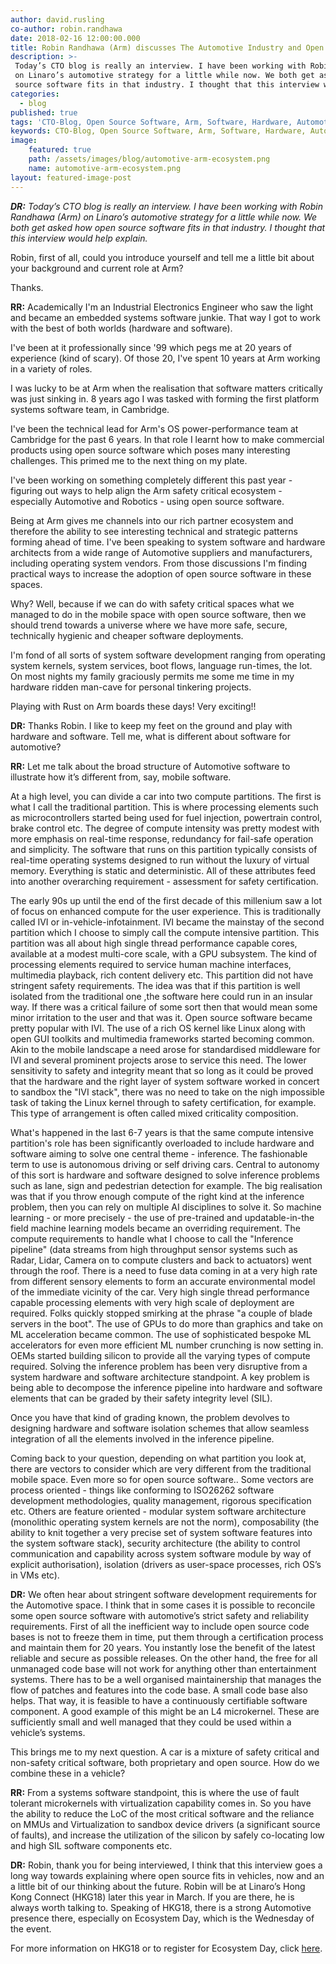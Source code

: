 ```yaml
---
author: david.rusling
co-author: robin.randhawa
date: 2018-02-16 12:00:00.000
title: Robin Randhawa (Arm) discusses The Automotive Industry and Open Source Software with Linaro CTO
description: >-
 Today’s CTO blog is really an interview. I have been working with Robin Randhawa (Arm)
 on Linaro’s automotive strategy for a little while now. We both get asked how open 
 source software fits in that industry. I thought that this interview would help explain.
categories:
  - blog
published: true
tags: 'CTO-Blog, Open Source Software, Arm, Software, Hardware, Automotive, Machine Learning, Autonomous Vehicles'
keywords: CTO-Blog, Open Source Software, Arm, Software, Hardware, Automotive, Machine Learning, Autonomous Vehicles
image:
    featured: true
    path: /assets/images/blog/automotive-arm-ecosystem.png
    name: automotive-arm-ecosystem.png
layout: featured-image-post
---
```


_**DR:** Today’s CTO blog is really an interview. I have been working with Robin Randhawa (Arm) on Linaro’s automotive strategy for a little while now. We both get asked how open source software fits in that industry. I thought that this interview would help explain._

Robin, first of all, could you introduce yourself and tell me a little bit about your background and current role at Arm?

Thanks. 

**RR:** Academically I'm an Industrial Electronics Engineer who saw the light and became an embedded systems software junkie. That way I got to work with the best of both worlds (hardware and software).

I've been at it professionally since '99 which pegs me at 20 years of experience (kind of scary). Of those 20, I've spent 10 years at Arm working in a variety of roles. 

I was lucky to be at Arm when the realisation that software matters critically was just sinking in. 8 years ago I was tasked with forming the first platform systems software team, in Cambridge. 

I've been the technical lead for Arm's OS power-performance team at Cambridge for the past 6 years. In that role I learnt how to make commercial products using open source software which poses many interesting challenges. This primed me to the next thing on my plate.

I've been working on something completely different this past year - figuring out ways to help align the Arm safety critical ecosystem - especially Automotive and Robotics - using open source software. 

Being at Arm gives me channels into our rich partner ecosystem and therefore the ability to see interesting technical and strategic patterns forming ahead of time. I've been speaking to system software and hardware architects from a wide range of Automotive suppliers and manufacturers, including operating system vendors. From those discussions I'm finding practical ways to increase the adoption of open source software in these spaces.

Why? Well, because if we can do with safety critical spaces what we managed to do in the mobile space with open source software, then we should trend towards a universe where we have more safe, secure, technically hygienic and cheaper software deployments.

I'm fond of all sorts of system software development ranging from operating system kernels, system services, boot flows, language run-times, the lot. On most nights my family graciously permits me 
some me time in my hardware ridden man-cave for personal tinkering projects. 

Playing with Rust on Arm boards these days! Very exciting!!

**DR:** Thanks Robin. I like to keep my feet on the ground and play with hardware and software. Tell me, what is different about software for automotive?

**RR:** Let me talk about the broad structure of Automotive software to illustrate how it’s different from, say, mobile software.

At a high level, you can divide a car into two compute partitions. The first is what I call the traditional partition. This is where processing elements such as microcontrollers started being used for fuel injection, powertrain control, brake control etc. The degree of compute intensity was pretty modest with more emphasis on real-time response, redundancy for fail-safe operation and simplicity. The software that runs on this partition typically consists of real-time operating systems designed to run without the luxury of virtual memory. Everything is static and deterministic. All of these attributes feed into another overarching requirement - assessment for safety certification.

The early 90s up until the end of the first decade of this millenium saw a lot of focus on enhanced compute for the user experience. This is traditionally called IVI or in-vehicle-infotainment. IVI became 
the mainstay of the second partition which I choose to simply call the compute intensive partition. This partition was all about high single thread performance capable cores, available at a modest 
multi-core scale, with a GPU subsystem. The kind of processing elements required to service human machine interfaces, multimedia playback, rich content delivery etc. This partition did not have 
stringent safety requirements. The idea was that if this partition is well isolated from the traditional one ,the software here could run in an insular way. If there was a critical failure of some sort then 
that would mean some minor irritation to the user and that was it. Open source software became pretty popular with IVI. The use of a rich OS kernel like Linux along with open GUI toolkits and 
multimedia frameworks started becoming common. Akin to the mobile landscape a need arose for standardised middleware for IVI and several prominent projects arose to service this need. The lower 
sensitivity to safety and integrity meant that so long as it could be proved that the hardware and the right layer of system software worked in concert to sandbox the "IVI stack", there was no need to 
take on the nigh impossible task of taking the Linux kernel through to safety certification, for example. This type of arrangement is often called mixed criticality composition.

What's happened in the last 6-7 years is that the same compute intensive partition's role has been significantly overloaded to include hardware and software aiming to solve one central theme - inference. The fashionable term to use is autonomous driving or self driving cars. Central to autonomy of this sort is hardware and software designed to solve inference problems such as lane, sign and 
pedestrian detection for example. The big realisation was that if you throw enough compute of the right kind at the inference problem, then you can rely on multiple AI disciplines to solve it. So machine 
learning - or more precisely - the use of pre-trained and updatable-in-the field machine learning models became an overriding requirement. The compute requirements to handle what I choose to 
call the "Inference pipeline" (data streams from high throughput sensor systems such as Radar, Lidar, Camera on to compute clusters and back to actuators) went through the roof. There is a need to 
fuse data coming in at a very high rate from different sensory elements to form an accurate environmental model of the immediate vicinity of the car. Very high single thread performance capable processing elements with very high scale of deployment are required. Folks quickly stopped smirking at the phrase "a couple of blade servers in the boot". The use of GPUs to do more than graphics and take on ML acceleration became common. The use of sophisticated bespoke ML accelerators for even more efficient ML number crunching is now setting in. OEMs started building silicon to provide all the varying types of compute required. Solving the inference problem has been very disruptive from a system hardware and software architecture standpoint. A key problem is being able to decompose the inference pipeline into hardware and software elements that can be graded by their safety 
integrity level (SIL).

Once you have that kind of grading known, the problem devolves to designing hardware and software isolation schemes that allow seamless integration of all the elements involved in the inference 
pipeline.

Coming back to your question, depending on what partition you look at, there are vectors to consider which are very different from the traditional mobile space. Even more so for open source software.. Some vectors are process oriented - things like conforming to ISO26262 software development methodologies, quality management, rigorous specification etc. Others are feature oriented - modular system software architecture (monolithic operating system kernels are not the norm), composability (the ability to knit together a very precise set of system software features into the system software stack), security architecture (the ability to control communication and capability across system software module by way of explicit authorisation), isolation (drivers as user-space processes, rich OS’s in VMs etc).

**DR:** We often hear about stringent software development requirements for the Automotive space. I think that in some cases it is possible to reconcile some open source software with automotive’s strict safety and reliability requirements. First of all the inefficient way to include open source code bases is not to freeze them in time, put them through a certification process and maintain them for 20 years. You instantly lose the benefit of the latest reliable and secure as possible releases. On the other hand, the free for all unmanaged code base will not work for anything other than entertainment systems. There has to be a well organised maintainership that manages the flow of patches and features into the code base. A small code base also helps. That way, it is feasible to have a continuously certifiable software component. A good example of this might be an L4 microkernel. These are sufficiently small and well managed that they could be used within a vehicle’s systems.

This brings me to my next question. A car is a mixture of safety critical and non-safety critical software, both proprietary and open source. How do we combine these in a vehicle?

**RR:** From a systems software standpoint, this is where the use of fault tolerant microkernels with virtualization capability comes in. So you have the ability to reduce the LoC of the most critical software and the reliance on MMUs and Virtualization to sandbox device drivers (a significant source of faults), and increase the utilization of the silicon by safely co-locating low and high SIL software 
components etc.

**DR:** Robin, thank you for being interviewed, I think that this interview goes a long way towards explaining where open source fits in vehicles, now and an a little bit of our thinking about the future. Robin will be at Linaro’s Hong Kong Connect (HKG18) later this year in March. If you are there, he is always worth talking to. Speaking of HKG18, there is a strong Automotive presence there, especially on Ecosystem Day, which is the Wednesday of the event.


For more information on HKG18 or to register for Ecosystem Day, click [here](http://connect.linaro.org/).
